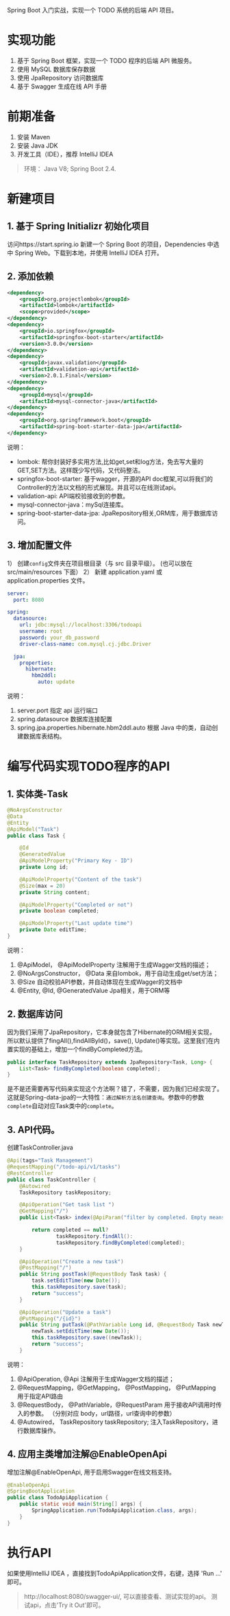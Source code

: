 Spring Boot 入门实战，实现一个 TODO 系统的后端 API 项目。

# 实现功能

1. 基于 Spring Boot 框架，实现一个 TODO 程序的后端 API 微服务。
2. 使用 MySQL 数据库保存数据
3. 使用 JpaRepository 访问数据库
4. 基于 Swagger 生成在线 API 手册

# 前期准备

1. 安装 Maven
2. 安装 Java JDK
3. 开发工具（IDE），推荐 IntelliJ IDEA

> 环境： Java V8; Spring Boot 2.4.

# 新建项目

## 1. 基于 Spring Initializr 初始化项目

访问https://start.spring.io 新建一个 Spring Boot 的项目，Dependencies 中选中 Spring Web。下载到本地，并使用 IntelliJ IDEA 打开。

## 2. 添加依赖

```xml
<dependency>
    <groupId>org.projectlombok</groupId>
    <artifactId>lombok</artifactId>
    <scope>provided</scope>
</dependency>
<dependency>
    <groupId>io.springfox</groupId>
    <artifactId>springfox-boot-starter</artifactId>
    <version>3.0.0</version>
</dependency>
<dependency>
    <groupId>javax.validation</groupId>
    <artifactId>validation-api</artifactId>
    <version>2.0.1.Final</version>
</dependency>
<dependency>
    <groupId>mysql</groupId>
    <artifactId>mysql-connector-java</artifactId>
</dependency>
<dependency>
    <groupId>org.springframework.boot</groupId>
    <artifactId>spring-boot-starter-data-jpa</artifactId>
</dependency>
```

说明：
* lombok: 帮你封装好多实用方法,比如get,set和log方法，免去写大量的GET,SET方法。这样既少写代码，又代码整洁。
* springfox-boot-starter: 基于wagger，开源的API doc框架,可以将我们的Controller的方法以文档的形式展现。并且可以在线测试api。
* validation-api: API端校验接收到的参数。
* mysql-connector-java：mySql连接库。
* spring-boot-starter-data-jpa: JpaRepository相关,ORM库，用于数据库访问。

## 3. 增加配置文件

1） 创建`config`文件夹在项目根目录（与 src 目录平级）。 (也可以放在 src/main/resources 下面）
2） 新建 application.yaml 或 application.properties 文件。

```yaml
server:
  port: 8080

spring:
  datasource:
    url: jdbc:mysql://localhost:3306/todoapi
    username: root
    password: your_db_password
    driver-class-name: com.mysql.cj.jdbc.Driver

  jpa:
    properties:
      hibernate:
        hbm2ddl:
          auto: update
```

说明：

1. server.port 指定 api 运行端口
2. spring.datasource 数据库连接配置
3. spring.jpa.properties.hibernate.hbm2ddl.auto 根据 Java 中的类，自动创建数据库表结构。

# 编写代码实现TODO程序的API
## 1. 实体类-Task
```java
@NoArgsConstructor
@Data
@Entity
@ApiModel("Task")
public class Task {

    @Id
    @GeneratedValue
    @ApiModelProperty("Primary Key - ID")
    private Long id;

    @ApiModelProperty("Content of the task")
    @Size(max = 20)
    private String content;

    @ApiModelProperty("Completed or not")
    private boolean completed;

    @ApiModelProperty("Last update time")
    private Date editTime;
}
```
说明：
1. @ApiModel， @ApiModelProperty 注解用于生成Wagger文档的描述；
2. @NoArgsConstructor， @Data 来自lombok，用于自动生成get/set方法；
3. @Size 自动校验API参数，并自动体现在生成Wagger的文档中
4. @Entity, @Id, @GeneratedValue Jpa相关，用于ORM等

## 2. 数据库访问
因为我们采用了JpaRepository，它本身就包含了Hibernate的ORM相关实现， 所以默认提供了fingAll(),findAllById()，save(), Update()等实现。这里我们在内置实现的基础上，增加一个findByCompleted方法。
```java
public interface TaskRepository extends JpaRepository<Task, Long> {
    List<Task> findByCompleted(boolean completed);
}
```
是不是还需要再写代码来实现这个方法啊？错了，不需要，因为我们已经实现了。这就是Spring-data-jpa的一大特性：`通过解析方法名创建查询`。参数中的参数`complete`自动对应Task类中的`complete`。

## 3. API代码。
创建TaskController.java
```java
@Api(tags="Task Management")
@RequestMapping("/todo-api/v1/tasks")
@RestController
public class TaskController {
    @Autowired
    TaskRepository taskRepository;

    @ApiOperation("Get task list ")
    @GetMapping("/")
    public List<Task> index(@ApiParam("filter by completed. Empty means all") @RequestParam(required = false) Boolean completed) {

        return completed == null?
                taskRepository.findAll():
                taskRepository.findByCompleted(completed);
    }

    @ApiOperation("Create a new task")
    @PostMapping("/")
    public String postTask(@RequestBody Task task) {
        task.setEditTime(new Date());
        this.taskRepository.save(task);
        return "success";
    }

    @ApiOperation("Update a task")
    @PutMapping("/{id}")
    public String putTask(@PathVariable Long id, @RequestBody Task newTask) {
        newTask.setEditTime(new Date());
        this.taskRepository.save((newTask));
        return "success";
    }
```
说明：
1. @ApiOperation, @Api 注解用于生成Wagger文档的描述；
2. @RequestMapping，@GetMapping， @PostMapping， @PutMapping 用于指定API路由
3. @RequestBody， @PathVariable，@RequestParam 用于接收API调用时传入的参数。 （分别对应 body，url路径，url查询中的参数）
4. @Autowired， TaskRepository taskRepository; 注入TaskRepository，进行数据库操作。

## 4. 应用主类增加注解@EnableOpenApi
增加注解@EnableOpenApi, 用于启用Swagger在线文档支持。
```java
@EnableOpenApi
@SpringBootApplication
public class TodoApiApplication {
	public static void main(String[] args) {
		SpringApplication.run(TodoApiApplication.class, args);
	}
}
```

# 执行API
如果使用IntelliJ IDEA ，直接找到TodoApiApplication文件，右键，选择 'Run ...' 即可。
> http://localhost:8080/swagger-ui/, 可以直接查看、测试实现的api。 测试api，点击'Try it Out'即可。
